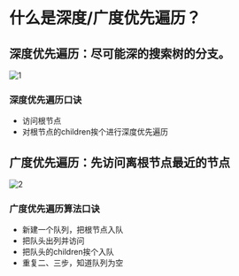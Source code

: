 # 什么是深度/广度优先遍历？

## 深度优先遍历：尽可能深的搜索树的分支。

![1](https://user-images.githubusercontent.com/26371465/209455032-64cad7b1-9036-4e95-b98a-8451c2c8b90e.jpg)

### 深度优先遍历口诀

- 访问根节点
- 对根节点的children挨个进行深度优先遍历


## 广度优先遍历：先访问离根节点最近的节点

![2](https://user-images.githubusercontent.com/26371465/209455034-fd68920f-2831-475f-bbbb-32628968993c.jpg)


### 广度优先遍历算法口诀

- 新建一个队列，把根节点入队
- 把队头出列并访问
- 把队头的children挨个入队
- 重复二、三步，知道队列为空
